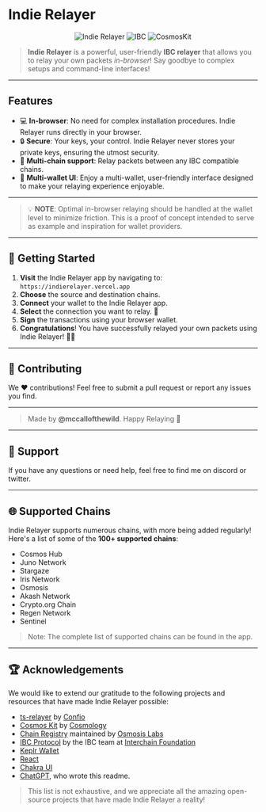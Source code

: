 # Indie Relayer

<!-- <p align="center">
  <img src="https://your_image_url_here/indie_relayer_logo.png" alt="Indie Relayer Logo" width="250">
</p> -->

<p align="center">
  <!-- <a href="https://github.com/mccallofthewild/indie-relayer/releases"><img src="https://img.shields.io/github/v/release/mccallofthewild/indie-relayer?include_prereleases&style=for-the-badge" alt="GitHub Release"></a>
  <a href="https://github.com/mccallofthewild/indie-relayer/blob/main/LICENSE"><img src="https://img.shields.io/github/license/mccallofthewild/indie-relayer?style=for-the-badge" alt="License"></a>
  <a href="https://github.com/mccallofthewild/indie-relayer/actions/workflows/main.yml"><img src="https://img.shields.io/github/workflow/status/mccallofthewild/indie-relayer/Build%20and%20Test/main?style=for-the-badge" alt="Build and Test"></a> -->
  <!-- shield for existing -->
  <a><img src="https://img.shields.io/badge/Indie%20Relayer-LATEST-blue?style=for-the-badge" alt="Indie Relayer"></a>
  <a><img src="https://img.shields.io/badge/IBC-LATEST-blue?style=for-the-badge" alt="IBC"></a>
  <a><img src="https://img.shields.io/badge/CosmosKit-STABLE-blue?style=for-the-badge" alt="CosmosKit"></a>
</p>

> **Indie Relayer** is a powerful, user-friendly **IBC relayer** that allows you to relay your own packets *in-browser*! Say goodbye to complex setups and command-line interfaces!

---

## Features

- 💻 **In-browser**: No need for complex installation procedures. Indie Relayer runs directly in your browser.
- 🔒 **Secure**: Your keys, your control. Indie Relayer never stores your private keys, ensuring the utmost security.
- 📡 **Multi-chain support**: Relay packets between any IBC compatible chains.
- 🌈 **Multi-wallet UI**: Enjoy a multi-wallet, user-friendly interface designed to make your relaying experience enjoyable.

---

> 💡 **NOTE**: Optimal in-browser relaying should be handled at the wallet level to minimize friction. This is a proof of concept intended to serve as example and inspiration for wallet providers.

---

## 🚀 Getting Started

1. **Visit** the Indie Relayer app by navigating to: `https://indierelayer.vercel.app`
2. **Choose** the source and destination chains.
3. **Connect** your wallet to the Indie Relayer app.
4. **Select** the connection you want to relay. 🔁
5. **Sign** the transactions using your browser wallet.
6. **Congratulations**! You have successfully relayed your own packets using Indie Relayer! 🎉🎊

<!-- ---

## 📚 Documentation

Check out our extensive documentation to learn more about Indie Relayer and how it works:

- [User Guide](https://docs.indie-relayer.example.com/user-guide)
- [Developer Guide](https://docs.indie-relayer.example.com/developer-guide)
- [API Reference](https://docs.indie-relayer.example.com/api-reference)
- [FAQs](https://docs.indie-relayer.example.com/faqs) -->

---

## 🤝 Contributing

We ❤️ contributions! Feel free to submit a pull request or report any issues you find. 
<!-- For more information, please read our [Contributing Guidelines](https://github.com/mccallofthewild/indie-relayer/blob/main/CONTRIBUTING.md). -->

---
<!-- 
## 📃 License

Indie Relayer is licensed under the [MIT License](https://github.com/mccallofthewild/indie-relayer/blob/main/LICENSE).

--- -->
> Made by **@mccallofthewild**. Happy Relaying 🚀

---

## 🙋 Support

If you have any questions or need help, feel free to find me on discord or twitter. 

<!-- If you need help or have questions, you can reach out to us through the following channels:

- [Discord](https://discord.gg/your_discord_invite_link)
- [Twitter](https://twitter.com/your_twitter_handle)
- [Email](mailto:support@indie-relayer.example.com)
- [Forum](https://community.indie-relayer.example.com) -->

<!-- ---

## 📰 Updates and News

Stay up to date with the latest Indie Relayer news and updates by following our official channels:

- [Blog](https://blog.indie-relayer.example.com)
- [Twitter](https://twitter.com/your_twitter_handle)
- [Telegram](https://t.me/your_telegram_channel)
- [Reddit](https://www.reddit.com/r/IndieRelayer) -->

---

## 🌐 Supported Chains

Indie Relayer supports numerous chains, with more being added regularly! Here's a list of some of the **100+ supported chains**:

- Cosmos Hub
- Juno Network
- Stargaze 
- Iris Network
- Osmosis
- Akash Network
- Crypto.org Chain
- Regen Network
- Sentinel

> Note: The complete list of supported chains can be found in the app.

---

## 🏆 Acknowledgements

We would like to extend our gratitude to the following projects and resources that have made Indie Relayer possible:

- [ts-relayer](https://github.com/confio/ts-relayer/) by [Confio](https://confio.tech/)
- [Cosmos Kit](https://cosmoskit.com/) by [Cosmology](https://cosmology.tech/)
- [Chain Registry](https://github.com/Cosmos/chain-registry) maintained by [Osmosis Labs](https://osmosis.zone/)
- [IBC Protocol](https://ibcprotocol.org/) by the IBC team at [Interchain Foundation](https://interchain.io/)
- [Keplr Wallet](https://github.com/chainapsis/keplr-extension)
- [React](https://reactjs.org/)
- [Chakra UI](https://chakra-ui.com/)
- [ChatGPT](https://chat.openai.com/), who wrote this readme.

> This list is not exhaustive, and we appreciate all the amazing open-source projects that have made Indie Relayer a reality!
